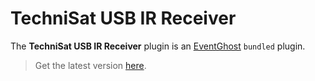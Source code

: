 # TechniSat USB IR Receiver

The **TechniSat USB IR Receiver** plugin is an [EventGhost](https://github.com/EventGhost/EventGhost) `bundled` plugin.

> Get the latest version [here](https://github.com/EventGhost/EventGhost/tree/master/plugins/TechniSatUsb).